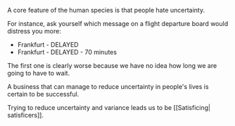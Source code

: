 A core feature of the human species is that people hate uncertainty. 

For instance, ask yourself which message on a flight departure board would distress you more: 
- Frankfurt - DELAYED
- Frankfurt - DELAYED - 70 minutes

The first one is clearly worse because we have no idea how long we are going to have to wait.

A business that can manage to reduce uncertainty in people's lives is certain to be successful.

Trying to reduce uncertainty and variance leads us to be [[Satisficing| satisficers]].


